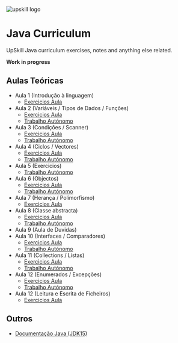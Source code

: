 ﻿
![upskill logo](https://i.postimg.cc/C5JvGDsX/cropped-APDC-UPSKILLS-Logo-300x83.png) 
# Java Curriculum

UpSkill Java curriculum exercises, notes and anything else related.

**Work in progress**

## Aulas Teóricas

 - Aula 1 (Introdução à linguagem)
	 - [Exercicios Aula](https://github.com/ze-gomes/upskill-java/tree/main/aulas/src/aula01/aula01.java) 
 - Aula 2 (Variáveis / Tipos de Dados / Funções)
	 - [Exercicios Aula](https://github.com/ze-gomes/upskill-java/tree/main/aulas/src/aula02/aula02.java)
	 - [Trabalho Autónomo](https://github.com/ze-gomes/upskill-java/tree/main/aulas/src/aula02/aula02ex.java)
 - Aula 3 (Condições / Scanner)
	 - [Exercicios Aula](https://github.com/ze-gomes/upskill-java/tree/main/aulas/src/aula03/aula03.java) 
	 - [Trabalho Autónomo](https://github.com/ze-gomes/upskill-java/tree/main/aulas/src/aula03/aula03ex.java)
 - Aula 4 (Ciclos / Vectores)
	 - [Exercicios Aula](https://github.com/ze-gomes/upskill-java/tree/main/aulas/src/aula04/aula04.java) 
	 - [Trabalho Autónomo](https://github.com/ze-gomes/upskill-java/tree/main/aulas/src/aula04/aula04ex.java)
- Aula 5 (Exercicios)
	 - [Trabalho Autónomo](https://github.com/ze-gomes/upskill-java/tree/main/aulas/src/aula05/aula05ex.java)
- Aula 6 (Objectos)
	 - [Exercicios Aula](https://github.com/ze-gomes/upskill-java/tree/main/aulas/src/aula06/aula) 
	 - [Trabalho Autónomo](https://github.com/ze-gomes/upskill-java/tree/main/aulas/src/aula06/trabalho)
- Aula 7 (Herança / Polimorfismo)
	 - [Exercicios Aula](https://github.com/ze-gomes/upskill-java/tree/main/aulas/src/aula07) 
- Aula 8 (Classe abstracta)
    - [Exercicios Aula](https://github.com/ze-gomes/upskill-java/tree/main/aulas/src/aula08/aula) 
    - [Trabalho Autónomo](https://github.com/ze-gomes/upskill-java/tree/main/aulas/src/aula08/trabalho)
- Aula 9 (Aula de Duvidas)
- Aula 10 (Interfaces / Comparadores)
    - [Exercicios Aula](https://github.com/ze-gomes/upskill-java/tree/main/aulas/src/aula10/aula) 
    - [Trabalho Autónomo](https://github.com/ze-gomes/upskill-java/tree/main/aulas/src/aula10/trabalho)
- Aula 11 (Collections / Listas)
    - [Exercicios Aula](https://github.com/ze-gomes/upskill-java/tree/main/aulas/src/aula11/aula) 
    - [Trabalho Autónomo](https://github.com/ze-gomes/upskill-java/tree/main/aulas/src/aula11/trabalho)
- Aula 12 (Enumerados / Excepções)
    - [Exercicios Aula](https://github.com/ze-gomes/upskill-java/tree/main/aulas/src/aula12/aula) 
    - [Trabalho Autónomo](https://github.com/ze-gomes/upskill-java/tree/main/aulas/src/aula12/trabalho)
- Aula 12 (Leitura e Escrita de Ficheiros)
	- [Exercicios Aula](https://github.com/ze-gomes/upskill-java/tree/main/aulas/src/aula13) 


## Outros
- [Documentação Java (JDK15)](https://docs.oracle.com/en/java/javase/15/)
